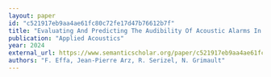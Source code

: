 ```yaml
---
layout: paper
id: "c521917eb9aa4ae61fc80c72fe17d47b76612b7f"
title: "Evaluating And Predicting The Audibility Of Acoustic Alarms In The Workplace Using Experimental Methods And Deep Learning"
publication: "Applied Acoustics"
year: 2024
external_url: https://www.semanticscholar.org/paper/c521917eb9aa4ae61fc80c72fe17d47b76612b7f
authors: "F. Effa, Jean-Pierre Arz, R. Serizel, N. Grimault"
---
```

